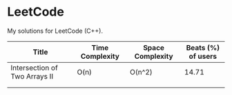 # LeetCode
My solutions for LeetCode (C++).

| Title | Time Complexity | Space Complexity | Beats (%) of users |
|-------|-----------------|------------------|--------------------|
|   Intersection of Two Arrays II    |      O(n)           |       O(n^2)           |        14.71            |
|       |                 |                  |                    |
|       |                 |                  |                    |

